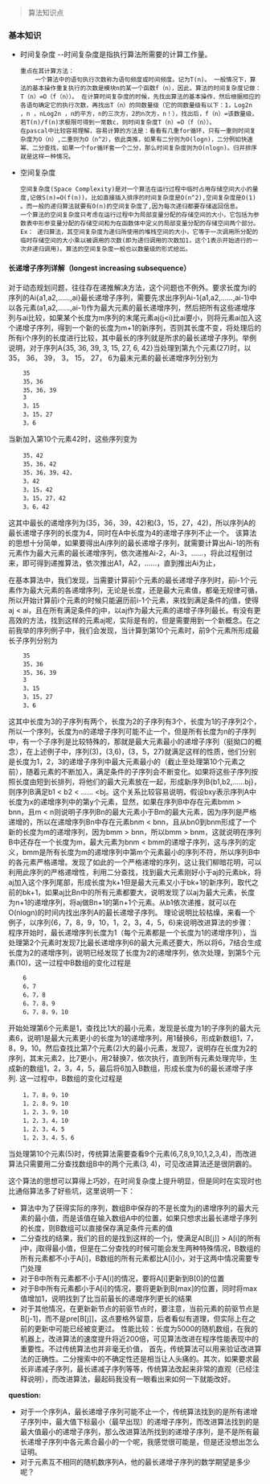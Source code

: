 > 算法知识点

### 基本知识
* 时间复杂度 --时间复杂度是指执行算法所需要的计算工作量。
    ```
    重点在其计算方法：
        一个算法中的语句执行次数称为语句频度或时间频度。记为T(n)。 一般情况下，算法的基本操作重复执行的次数是模块n的某一个函数f（n），因此，算法的时间复杂度记做：T（n）=O（f（n））。 在计算时间复杂度的时候，先找出算法的基本操作，然后根据相应的各语句确定它的执行次数，再找出T（n）的同数量级（它的同数量级有以下：1，Log2n ，n ，nLog2n ，n的平方，n的三次方，2的n次方，n！），找出后，f（n）=该数量级，若T(n)/f(n)求极限可得到一常数c，则时间复杂度T（n）=O（f（n））。
    在pascal中比较容易理解，容易计算的方法是：看看有几重for循环，只有一重则时间复杂度为O（n）,二重则为O（n^2），依此类推，如果有二分则为O(logn)，二分例如快速幂、二分查找，如果一个for循环套一个二分，那么时间复杂度则为O(nlogn)。归并排序就是这样一种情况。
    ```
* 空间复杂度
    ```
    空间复杂度(Space Complexity)是对一个算法在运行过程中临时占用存储空间大小的量度,记做S(n)=O(f(n))。比如直接插入排序的时间复杂度是O(n^2),空间复杂度是O(1) 。而一般的递归算法就要有O(n)的空间复杂度了,因为每次递归都要存储返回信息。
    一个算法的空间复杂度只考虑在运行过程中为局部变量分配的存储空间的大小，它包括为参数表中形参变量分配的存储空间和为在函数体中定义的局部变量分配的存储空间两个部分。
    Ex： 递归算法，其空间复杂度为递归所使用的堆栈空间的大小，它等于一次调用所分配的临时存储空间的大小乘以被调用的次数(即为递归调用的次数加1，这个1表示开始进行的一次非递归调用)。算法的空间复杂度一般也以数量级的形式给出。
    ```

#### 长递增子序列详解（longest increasing subsequence）
对于动态规划问题，往往存在递推解决方法，这个问题也不例外。要求长度为i的序列的Ai{a1,a2,……,ai}最长递增子序列，需要先求出序列Ai-1{a1,a2,……,ai-1}中以各元素(a1,a2,……,ai-1)作为最大元素的最长递增序列，然后把所有这些递增序列与ai比较，如果某个长度为m序列的末尾元素aj(j<i)比ai要小，则将元素ai加入这个递增子序列，得到一个新的长度为m+1的新序列，否则其长度不变，将处理后的所有i个序列的长度进行比较，其中最长的序列就是所求的最长递增子序列。举例说明，对于序列A{35, 36, 39, 3, 15, 27, 6, 42}当处理到第九个元素(27)时，以35， 36， 39， 3， 15， 27， 6为最末元素的最长递增序列分别为
```   
    35
    35，36
    35，36，39
    3
    3，15
    3，15，27
    3，6
```
当新加入第10个元素42时，这些序列变为
```   
    35，42
    35，36，42
    35，36，39，42，
    3，42
    3，15，42
    3，15，27，42
    3，6，42
```
这其中最长的递增序列为(35，36，39，42)和(3，15，27，42)，所以序列A的最长递增子序列的长度为4，同时在A中长度为4的递增子序列不止一个。
该算法的思想十分简单，如果要得出Ai序列的最长递增子序列，就需要计算出Ai-1的所有元素作为最大元素的最长递增序列，依次递推Ai-2，Ai-3，……，将此过程倒过来，即可得到递推算法，依次推出A1，A2，……，直到推出Ai为止，

在基本算法中，我们发现，当需要计算前i个元素的最长递增子序列时，前i-1个元素作为最大元素的各递增序列，无论是长度，还是最大元素值，都毫无规律可循，所以开始计算前i个元素的时候只能遍历前i-1个元素，来找到满足条件的j值，使得aj < ai，且在所有满足条件的j中，以aj作为最大元素的递增子序列最长。有没有更高效的方法，找到这样的元素aj呢，实际是有的，但是需要用到一个新概念。在之前我举的序列例子中，我们会发现，当计算到第10个元素时，前9个元素所形成最长子序列分别为
```   
    35
    35，36
    35，36，39
    3
    3，15
    3，15，27
    3，6
```
这其中长度为3的子序列有两个，长度为2的子序列有3个，长度为1的子序列2个，所以一个序列，长度为n的递增子序列可能不止一个，但是所有长度为n的子序列中，有一个子序列是比较特殊的，那就是最大元素最小的递增子序列（挺拗口的概念），在上述例子中，序列(3)，(3,6)，(3，5，27)就满足这样的性质，他们分别是长度为1，2，3的递增子序列中最大元素最小的（截止至处理第10个元素之前），随着元素的不断加入，满足条件的子序列会不断变化。如果将这些子序列按照长度由短到长排列，将他们的最大元素放在一起，形成新序列B{b1,b2,……bj}，则序列B满足b1 < b2 < …… <bj。这个关系比较容易说明，假设bxy表示序列A中长度为x的递增序列中的第y个元素，显然，如果在序列B中存在元素bmm > bnn，且m < n则说明子序列Bn的最大元素小于Bm的最大元素，因为序列是严格递增的，所以在递增序列Bn中存在元素bnm < bnn，且从bn0到bnm形成了一个新的长度为m的递增序列，因为bmm > bnn，所以bmm > bnm，这就说明在序列B中还存在一个长度为m，最大元素为bnm < bmm的递增子序列，这与序列的定义，bmm是所有长度为m的递增序列中第m个元素最小的序列不符，所以序列B中的各元素严格递增。发现了如此的一个严格递增的序列，这让我们柳暗花明，可以利用此序列的严格递增性，利用二分查找，找到最大元素刚好小于aj的元素bk，将aj加入这个序列尾部，形成长度为k+1但是最大元素又小于bk+1的新序列，取代之前的bk+1，如果aj比Bn中的所有元素都要大，说明发现了以aj为最大元素，长度为n+1的递增序列，将aj做Bn+1的第n+1个元素。从b1依次递推，就可以在O(nlogn)的时间内找出序列A的最长递增子序列。
理论说明比较枯燥，来看一个例子，以序列{6，7，8，9，10，1，2，3，4，5，6}来说明改进算法的步骤：
程序开始时，最长递增序列长度为1（每个元素都是一个长度为1的递增序列），当处理第2个元素时发现7比最长递增序列6的最大元素还要大，所以将6，7结合生成长度为2的递增序列，说明已经发现了长度为2的递增序列，依次处理，到第5个元素(10)，这一过程中B数组的变化过程是
```   
    6
    6，7
    6，7，8
    6，7，8，9
    6，7，8，9，10
```
开始处理第6个元素是1，查找比1大的最小元素，发现是长度为1的子序列的最大元素6，说明1是最大元素更小的长度为1的递增序列，用1替换6，形成新数组1，7，8，9，10。然后查找比第7个元素(2)大的最小元素，发现7，说明存在长度为2的序列，其末元素2，比7更小，用2替换7，依次执行，直到所有元素处理完毕，生成新的数组1，2，3，4，5，最后将6加入B数组，形成长度为6的最长递增子序列.
这一过程中，B数组的变化过程是
```
    1，7，8，9，10
    1，2，8，9，10
    1，2，3，9，10
    1，2，3，4，10
    1，2，3，4，5
    1，2，3，4，5，6
```
当处理第10个元素(5)时，传统算法需要查看9个元素(6,7,8,9,10,1,2,3,4)，而改进算法只需要用二分查找数组B中的两个元素(3, 4)，可见改进算法还是很阴霸的。

这个算法的思想可以算得上巧妙，在时间复杂度上提升明显，但是同时在实现时也比通俗算法多了好些坑，这里说明一下：
* 算法中为了获得实际的序列，数组B中保存的不是长度为j的递增序列的最大元素的最小值，而是该值在输入数组A中的位置，如果只想求出最长递增子序列的长度，则B数组可以直接保存满足条件元素的值
* 二分查找的结果，我们的目的是找到这样的一个j，使满足A[B[j]] > A[i]的所有j中，j取得最小值，但是在二分查找的时候可能会发生两种特殊情况，B数组的所有元素都不小于A[i]，B数组的所有元素都比A[i]小，对于这两中情况需要专门处理
* 对于B中所有元素都不小于A[i]的情况，要将A[i]更新到B[0]的位置
* 对于B中所有元素都小于A[i]的情况，要将更新到B[max]的位置，同时将max值增加1，说明找到了比当前最长的递增序列更长的结果
* 对于其他情况，在更新新节点的前驱节点时，要注意，当前元素的前驱节点是B[j-1]，而不是pre[B[j]]，这点要格外留意，后者看似有道理，但实际上在之前的更新中可能已经被变更过。
性能比较：长度为5000的随机数组，在我的机器上，改进算法的速度提升将近200倍，可见算法改进在程序性能表现中的重要性。不过传统算法也并非毫无价值，
首先，传统算法可以用来验证改进算法的正确性。二分搜索中的不确定性还是相当让人头痛的。其次，如果要求最长非递减子序列，最长递减子序列等等，传统算法改起来非常的直观（已经注释说明），而改进算法，最起码我没有一眼看出来如何一下就能改好。


**question:**
- 对于一个序列A，最长递增子序列可能不止一个，传统算法找到的是所有递增子序列中，最大值下标最小（最早出现）的递增子序列，而改进算法找到的是最大值最小的递增子序列，那么改进算法所找到的递增子序列，是不是所有最长递增子序列中各元素合最小的一个呢，我感觉很可能是，但是还没想出怎么证明。
- 对于元素互不相同的随机数序列A，他的最长递增子序列的数学期望是多少呢？